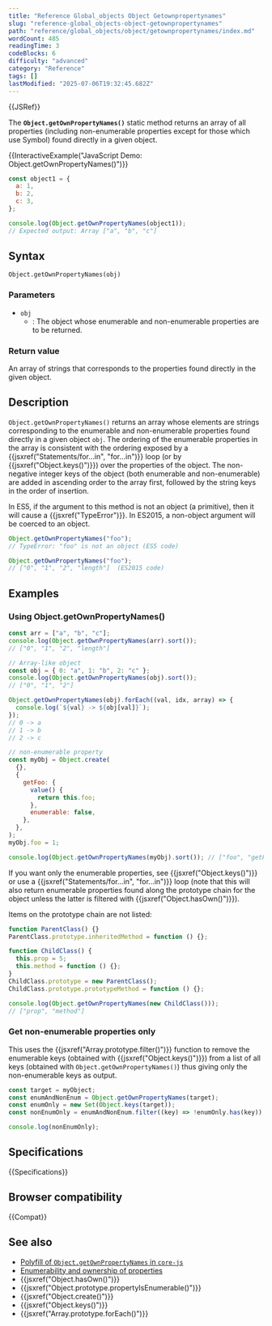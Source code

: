```yaml
---
title: "Reference Global_objects Object Getownpropertynames"
slug: "reference-global_objects-object-getownpropertynames"
path: "reference/global_objects/object/getownpropertynames/index.md"
wordCount: 485
readingTime: 3
codeBlocks: 6
difficulty: "advanced"
category: "Reference"
tags: []
lastModified: "2025-07-06T19:32:45.682Z"
---
```



{{JSRef}}

The **`Object.getOwnPropertyNames()`** static method returns an array of all properties (including non-enumerable properties except for those which use Symbol) found directly in a given object.

{{InteractiveExample("JavaScript Demo: Object.getOwnPropertyNames()")}}

```js interactive-example
const object1 = {
  a: 1,
  b: 2,
  c: 3,
};

console.log(Object.getOwnPropertyNames(object1));
// Expected output: Array ["a", "b", "c"]
```

## Syntax

```js-nolint
Object.getOwnPropertyNames(obj)
```

### Parameters

- `obj`
  - : The object whose enumerable and non-enumerable properties are to be returned.

### Return value

An array of strings that corresponds to the properties found directly in the given object.

## Description

`Object.getOwnPropertyNames()` returns an array whose elements are strings corresponding to the enumerable and non-enumerable properties found directly in a given object `obj`. The ordering of the enumerable properties in the array is consistent with the ordering exposed by a {{jsxref("Statements/for...in", "for...in")}} loop (or by {{jsxref("Object.keys()")}}) over the properties of the object. The non-negative integer keys of the object (both enumerable and non-enumerable) are added in ascending order to the array first, followed by the string keys in the order of insertion.

In ES5, if the argument to this method is not an object (a primitive), then it will cause a {{jsxref("TypeError")}}. In ES2015, a non-object argument will be coerced to an object.

```js
Object.getOwnPropertyNames("foo");
// TypeError: "foo" is not an object (ES5 code)

Object.getOwnPropertyNames("foo");
// ["0", "1", "2", "length"]  (ES2015 code)
```

## Examples

### Using Object.getOwnPropertyNames()

```js
const arr = ["a", "b", "c"];
console.log(Object.getOwnPropertyNames(arr).sort());
// ["0", "1", "2", "length"]

// Array-like object
const obj = { 0: "a", 1: "b", 2: "c" };
console.log(Object.getOwnPropertyNames(obj).sort());
// ["0", "1", "2"]

Object.getOwnPropertyNames(obj).forEach((val, idx, array) => {
  console.log(`${val} -> ${obj[val]}`);
});
// 0 -> a
// 1 -> b
// 2 -> c

// non-enumerable property
const myObj = Object.create(
  {},
  {
    getFoo: {
      value() {
        return this.foo;
      },
      enumerable: false,
    },
  },
);
myObj.foo = 1;

console.log(Object.getOwnPropertyNames(myObj).sort()); // ["foo", "getFoo"]
```

If you want only the enumerable properties, see {{jsxref("Object.keys()")}} or use a {{jsxref("Statements/for...in", "for...in")}} loop (note that this will also return enumerable properties found along the prototype chain for the object unless the latter is filtered with {{jsxref("Object.hasOwn()")}}).

Items on the prototype chain are not listed:

```js
function ParentClass() {}
ParentClass.prototype.inheritedMethod = function () {};

function ChildClass() {
  this.prop = 5;
  this.method = function () {};
}
ChildClass.prototype = new ParentClass();
ChildClass.prototype.prototypeMethod = function () {};

console.log(Object.getOwnPropertyNames(new ChildClass()));
// ["prop", "method"]
```

### Get non-enumerable properties only

This uses the {{jsxref("Array.prototype.filter()")}} function to remove the enumerable keys (obtained with {{jsxref("Object.keys()")}}) from a list of all keys (obtained with `Object.getOwnPropertyNames()`) thus giving only the non-enumerable keys as output.

```js
const target = myObject;
const enumAndNonEnum = Object.getOwnPropertyNames(target);
const enumOnly = new Set(Object.keys(target));
const nonEnumOnly = enumAndNonEnum.filter((key) => !enumOnly.has(key));

console.log(nonEnumOnly);
```

## Specifications

{{Specifications}}

## Browser compatibility

{{Compat}}

## See also

- [Polyfill of `Object.getOwnPropertyNames` in `core-js`](https://github.com/zloirock/core-js#ecmascript-object)
- [Enumerability and ownership of properties](/en-US/docs/Web/JavaScript/Guide/Enumerability_and_ownership_of_properties)
- {{jsxref("Object.hasOwn()")}}
- {{jsxref("Object.prototype.propertyIsEnumerable()")}}
- {{jsxref("Object.create()")}}
- {{jsxref("Object.keys()")}}
- {{jsxref("Array.prototype.forEach()")}}
